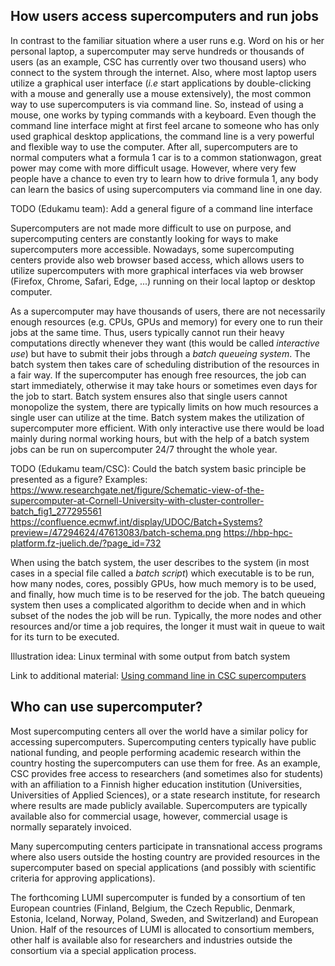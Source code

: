 ## How users access supercomputers and run jobs

In contrast to the familiar situation where a user runs e.g. Word on
his or her personal laptop, a supercomputer may serve hundreds or
thousands of users (as an example, CSC has currently over two thousand
users) who connect to the system through the internet. Also, 
where most laptop users utilize a graphical user interface (*i.e*
start applications by double-clicking with a mouse and generally use a
mouse extensively), the most common way to use supercomputers is via
command line. So, instead of using a mouse, one works by typing commands
with a keyboard. Even though the command line interface might at first
feel arcane to someone who has only used graphical desktop
applications, the command line is a very powerful and flexible way to use
the computer. After all, supercomputers are to normal computers what a
formula 1 car is to a common stationwagon, great power may come with
more difficult usage. However, where very few people have a chance to
even try to learn how to drive formula 1, any body can learn the
basics of using supercomputers via command line in one day.

TODO (Edukamu team): Add a general figure of a command line interface 

Supercomputers are not made more difficult to use on purpose, and
supercomputing centers are constantly looking for ways to make
supercomputers more accessible. Nowadays, some supercomputing centers
provide also web browser based access, which allows users to utilize
supercomputers with more graphical interfaces via web browser (Firefox,
Chrome, Safari, Edge, ...) running on their local laptop or desktop computer.

As a supercomputer may have thousands of users, there are not
necessarily enough resources (e.g. CPUs, GPUs and memory) for every one to run
their jobs at the same time. Thus, users typically cannot run their
heavy computations directly whenever they want (this would be called
*interactive use*) but have to submit their jobs through a *batch
queueing system*. The batch system then takes care of scheduling distribution of the
resources in a fair way. If the supercomputer has enough free
resources, the job can start immediately, otherwise it may take hours
or sometimes even days for the job to start. Batch system ensures also
that single users cannot monopolize the system, there are typically
limits on how much resources a single user can utilize at the
time. Batch system makes the utilization of supercomputer more
efficient. With only interactive use there would be load mainly during normal
working hours, but with the help of a batch system jobs can be run on
supercomputer 24/7 throught the whole year.

TODO (Edukamu team/CSC): Could the batch system basic principle be presented as a figure?
Examples: https://www.researchgate.net/figure/Schematic-view-of-the-supercomputer-at-Cornell-University-with-cluster-controller-batch_fig1_277295561
https://confluence.ecmwf.int/display/UDOC/Batch+Systems?preview=/47294624/47613083/batch-schema.png
https://hbp-hpc-platform.fz-juelich.de/?page_id=732

When using the batch system, the user describes to the system (in most
cases in a special file called a *batch script*) which executable is
to be run, how many nodes, cores, possibly GPUs, how much memory
is to be used, and finally, how much time is to be reserved for the
job. The batch queueing system then uses a complicated algorithm to
decide when and in which subset of the nodes the job will be run. 
Typically, the more nodes and other resources and/or time a job
requires, the longer it must wait in queue to wait for its turn to be
executed. 

Illustration idea: Linux terminal with some output from batch system


Link to additional material: [Using command line in CSC supercomputers](https://docs.csc.fi/support/tutorials/env-guide/overview/)

## Who can use supercomputer?

Most supercomputing centers all over the world have a similar policy for
accessing supercomputers. Supercomputing centers typically have
public national funding, and people performing academic research
within the country hosting the supercomputers can use them for
free. As an example, CSC provides free access to researchers (and
sometimes also for students) with an affiliation to a Finnish higher
education institution (Universities, Universities of Applied
Sciences), or a state research institute, for research where results
are made publicly available. Supercomputers are typically available
also for commercial usage, however, commercial usage is normally
separately invoiced. 

Many supercomputing centers participate in transnational access
programs where also users outside the hosting country are provided
resources in the supercomputer based on special applications (and
possibly with scientific criteria for approving applications). 

The forthcoming LUMI supercomputer is funded by a consortium of ten
European countries (Finland, Belgium, the Czech Republic, Denmark,
Estonia, Iceland, Norway, Poland, Sweden, and Switzerland) and
European Union. Half of the resources of LUMI is allocated to
consortium members, other half is available also for researchers and
industries outside the consortium via a special application process.
